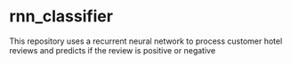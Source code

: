# rnn_classifier
This repository  uses a recurrent neural network to process customer hotel reviews and predicts if the review is positive or negative

